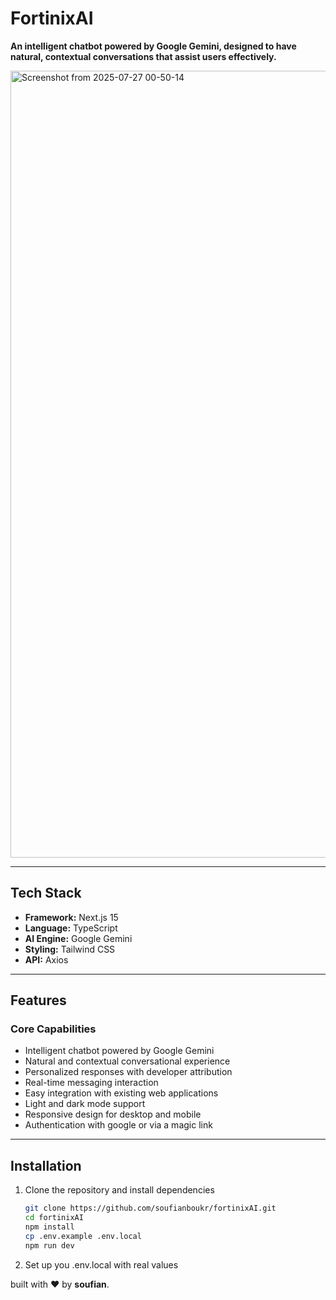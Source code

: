 # FortinixAI

**An intelligent chatbot powered by Google Gemini, designed to have natural, contextual conversations that assist users effectively.**

<img width="2555" height="1259" alt="Screenshot from 2025-07-27 00-50-14" src="https://github.com/user-attachments/assets/2845e8b5-500e-483f-8374-8e2b1668d7c7" />

---

## Tech Stack

- **Framework:** Next.js 15  
- **Language:** TypeScript  
- **AI Engine:** Google Gemini  
- **Styling:** Tailwind CSS  
- **API:** Axios

---

## Features

### Core Capabilities

- Intelligent chatbot powered by Google Gemini  
- Natural and contextual conversational experience  
- Personalized responses with developer attribution  
- Real-time messaging interaction  
- Easy integration with existing web applications  
- Light and dark mode support  
- Responsive design for desktop and mobile
- Authentication with google or via a magic link

---

## Installation

1. Clone the repository and install dependencies
   ```bash
   git clone https://github.com/soufianboukr/fortinixAI.git
   cd fortinixAI
   npm install
   cp .env.example .env.local
   npm run dev
   ```
2. Set up you .env.local with real values

built with ❤️ by **soufian**.
